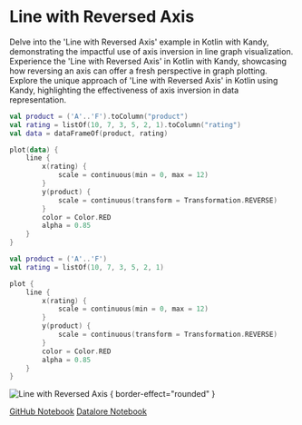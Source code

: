 # Line with Reversed Axis

<web-summary>
Delve into the 'Line with Reversed Axis' example in Kotlin with Kandy, demonstrating the impactful use of axis inversion in line graph visualization.
</web-summary>

<card-summary>
Experience the 'Line with Reversed Axis' in Kotlin with Kandy, showcasing how reversing an axis can offer a fresh perspective in graph plotting.
</card-summary>

<link-summary>
Explore the unique approach of 'Line with Reversed Axis' in Kotlin using Kandy, highlighting the effectiveness of axis inversion in data representation.
</link-summary>

<!---IMPORT org.jetbrains.kotlinx.kandy.letsplot.samples.Lines-->

<!---FUN line_reversed_axis-->
<tabs>
<tab title="Dataframe">

```kotlin
val product = ('A'..'F').toColumn("product")
val rating = listOf(10, 7, 3, 5, 2, 1).toColumn("rating")
val data = dataFrameOf(product, rating)

plot(data) {
    line {
        x(rating) {
            scale = continuous(min = 0, max = 12)
        }
        y(product) {
            scale = continuous(transform = Transformation.REVERSE)
        }
        color = Color.RED
        alpha = 0.85
    }
}
```

</tab>
<tab title="Collections">

```kotlin
val product = ('A'..'F')
val rating = listOf(10, 7, 3, 5, 2, 1)

plot {
    line {
        x(rating) {
            scale = continuous(min = 0, max = 12)
        }
        y(product) {
            scale = continuous(transform = Transformation.REVERSE)
        }
        color = Color.RED
        alpha = 0.85
    }
}
```

</tab></tabs>
<!---END-->

![Line with Reversed Axis](line_reversed_axis.svg) { border-effect="rounded" }

<seealso style="cards">
       <category ref="example-ktnb">
           <a href="https://github.com/Kotlin/kandy/blob/main/examples/notebooks/lets-plot/samples/line/line_with_reversed_axis.ipynb" summary="View the notebook on our GitHub repository">GitHub Notebook</a>
           <a href="https://datalore.jetbrains.com/report/static/KQKedA4jDrKu63O53gEN0z/mMx81pnzWS66YyTV1pJ2ZA" summary="Experiment with this example on Datalore">Datalore Notebook</a>
       </category>
</seealso>
